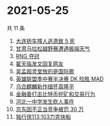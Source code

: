 # 2021-05-25

共 11 条

<!-- BEGIN -->
<!-- 最后更新时间 Tue May 25 2021 06:08:00 GMT+0800 (China Standard Time) -->

1. [大连轿车撞人逃逸致 5 死](https://www.zhihu.com/search?q=大连车祸)
2. [甘肃马拉松越野赛遭遇极端天气](https://www.zhihu.com/search?q=甘肃马拉松)
3. [RNG 夺冠](https://www.zhihu.com/search?q=rng)
4. [翟天临发文回复网友](https://www.zhihu.com/search?q=翟天临)
5. [吴孟超灵堂放的是国际歌](https://www.zhihu.com/search?q=吴孟超)
6. [英雄联盟季中赛半决赛 DK 险胜 MAD](https://www.zhihu.com/search?q=英雄联盟)
7. [乌合麒麟新作缅怀袁隆平](https://www.zhihu.com/search?q=乌合麒麟新作)
8. [金融委打击比特币挖矿和交易行为](https://www.zhihu.com/search?q=金融委打击比特币)
9. [河北一中学发生砍人事件](https://www.zhihu.com/search?q=河北中学砍人)
10. [京东因不正当竞争被罚 30 万](https://www.zhihu.com/search?q=京东罚款)
11. [独行侠113:103力克快船](https://www.zhihu.com/search?q=独行侠)

<!-- END -->
